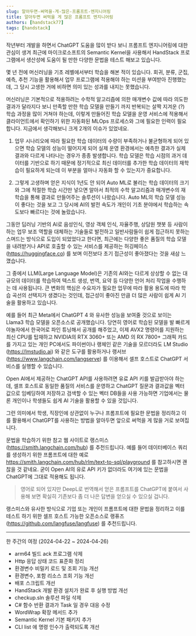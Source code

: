 ```yaml
---
slug: 알아두면-써먹을-게-많은-프롬프트-엔지니어링
title: 알아두면 써먹을 게 많은 프롬프트 엔지니어링
authors: [handstack77]
tags: [handstack]
---
```


작년부터 개발을 하면서 ChatGPT 도움을 많이 받다 보니 프롬프트 엔지니어링에 대한 관심이 생겨 최근에 마이크로소프트의 Semantic Kernel을 사용해서 HandStack 프로그램에서 생산성에 도움이 될 만한 다양한 문법을 테스트 해보고 있습니다.

몇 년 전에 머신러닝을 기초 레벨에서부터 학습을 해본 적이 있습니다. 회귀, 분류, 군집, 예측, 추천 기능을 활용해서 업무 프로그램에 적용해야 하는 미션을 부여받아 진행했는데, 그 당시 고생한 거에 비하면 의미 있는 성과를 내지는 못했습니다.

머신러닝은 기본적으로 적용하려는 수학적 알고리즘에 의한 매개변수 값에 따라 의도한 결과가 달라지다 보니 만족할 만한 학습 모델을 만들기 까지 반복되는 살짝 지겨운 (?) 학습 과정을 많이 거쳐야 하는데, 이렇게 만들어진 학습 모델을 운영 서비스에 적용해서 클라이언트에서 확인하기 위한 자동화된 MLOps 프로세스와 그에 필요한 인력이 필요합니다. 지금에서 생각해보니 크게 2개의 이슈가 있었네요.

1. 업무 시나리오에 따라 필요한 학습 데이터의 수량이 부족하거나 불균형하게 되어 있으면 학습 모델의 성능이 떨어지게 되어 실제 운영 환경에서는 예측한 결과가 실제 결과와 다르게 나타나는 경우가 종종 발생합니다. 학습 모델은 학습 시점의 과거 데이터를 기반으로 하기 때문에 정기적으로 최신 데이터를 추가한 학습 데이터의 재학습이 필요하게 되는데 이 부분을 얼마나 자동화 할 수 있는지가 중요합니다.

2. 그렇게 고생하며 얻은 지식이 1년도 안 되어 Auto ML로 불리는 학습 데이터의 크기와 그에 적절한 학습 시간만 넣으면 알아서 최적의 수학 알고리즘과 매개변수의 재학습을 통해 결과로 만들어주는 솔루션이 나왔습니다. Auto ML의 학습 모델 성능이 좋다는 것을 보고 그 당시에 AI의 발전 속도가 개인이 기초 분야에서 학습하는 속도보다 빠르다는 것에 놀랐습니다.

그동안 딥러닝 기반의 AI로 음성인식, 영상 객체 인식, 자율주행, 상담원 챗봇 등 사람이 하는 업무 보조 역할을 대체하는 기술들로 발전하고 일반사람들이 쉽게 접근하지 못하는 스며드는 방식으로 도입이 되었었다고 한다면, 최근에는 다양한 좋은 품질의 학습 모델을 내려받거나 API로 호출할 수 있는 서비스를 제공하는 허깅페이스(https://huggingface.co) 를 보며 이전보다 초기 접근성이 좋아졌다는 것을 새삼 느꼈습니다.

그 중에서 LLM(Large Language Model)은 기존의 AI와는 다르게 상상할 수 없는 대규모의 데이터를 학습하여 텍스트 생성, 번역, 요약 등 다양한 언어 처리 작업을 수행하는 데 사용됩니다. 큰 변화의 핵심은 수요자가 필요한 업무에 따라 활용 용도에 따라 학습 곡선의 선택지가 생겼다는 것인데, 접근성이 좋아진 만큼 더 많은 사람이 쉽게 AI 기술을 활용하고 있습니다.

예를 들어 최근 Meta에서 ChatGPT 4 와 유사한 성능을 보여줄 것으로 보이는 Llama3 학습 모델을 오픈소스로 공개했습니다. 당연히 영어로 학습된 모델을 발 빠르게 야놀자에서 한국어로 파인 튜닝해서 공개를 해주었고, 이제 AVX2 명령어를 지원하는 최신 CPU를 탑재하고 NVIDIA의 RTX 3060+ 또는 AMD 의 RX 7800+ 그래픽 카드를 가지고 있는 개인 PC에서도 파이썬이나 랭체인 같은 기술을 모르더라도 LM Studio (https://lmstudio.ai) 와 같은 도구를 활용하거나 랭서브(https://www.langchain.com/langserve) 를 이용해서 셀프 호스트로 ChatGPT 서비스를 실행할 수 있습니다.

Open AI에서 제공하는 ChatGPT API를 사용하려면 유료 API 키를 발급받아야 하는데, 셀프 호스트로 동일한 품질의 서비스를 운영하고 ChatGPT 질문과 결과값을 벡터 값으로 임베딩하여 저장하고 검색할 수 있는 벡터 DB들을 사용 가능하면 기업에서는 물론 개인이나 학생들도 쉽게 AI 기술을 활용할 수 있을 것입니다.

그런 의미에서 학생, 직장인에 상관없이 누구나 프롬프트에 필요한 문법을 정리하고 이를 활용해서 ChatGPT를 사용하는 방법을 알아두면 앞으로 써먹을 게 많을 거로 보여집니다.

문법을 학습하기 위한 참고 웹 사이트로 랭스미스 (https://smith.langchain.com/hub) 를 추천드립니다. 예를 들어 데이터베이스 쿼리를 생성하기 위한 프롬프트에 대한 예로 https://smith.langchain.com/hub/rlm/text-to-sql/playground 를 참고하시면 괜찮을 것 같네요. 굳이 Open AI의 유로 API 키가 없더라도 여기에 있는 문법을 ChatGPT에 그대로 적용해도 됩니다.

> 영어로 되어 있지만 DeepL로 번역해서 얻은 프롬프트를 ChatGPT에 붙여서 사용해 보면 확실히 기존보다 좀 더 나은 답변을 얻으실 수 있으실 겁니다.

랭스미스와 유사한 방식으로 기업 또는 개인이 프롬프트에 대한 문법을 정리하고 이를 테스트 하기 위한 셀프 호스트 가능한 오픈소스로 랭퓨즈 (https://github.com/langfuse/langfuse) 를 추천드립니다.

---

한 주간의 여정 (2024-04-22 ~ 2024-04-26)

- arm64 빌드 ack 프로그램 삭제
- Http 응답 상태 코드 표준화 정리
- 환경변수 비밀키 로드 및 조회 기능 개선
- 환경변수, 포함 리소스 조회 기능 개선
- 배포 스크립트 개선
- HandStack 개발 환경 설치가 완료 후 실행 방법 개선
- checkup.sln 솔루션 파일 삭제
- C# 함수 반환 결과가 Task 일 경우 대응 수정
- WordWrap 확장 메서드 추가
- Semantic Kernel 기본 패키지 추가
- CLI list 에 명령 인수가 출력되도록 개선